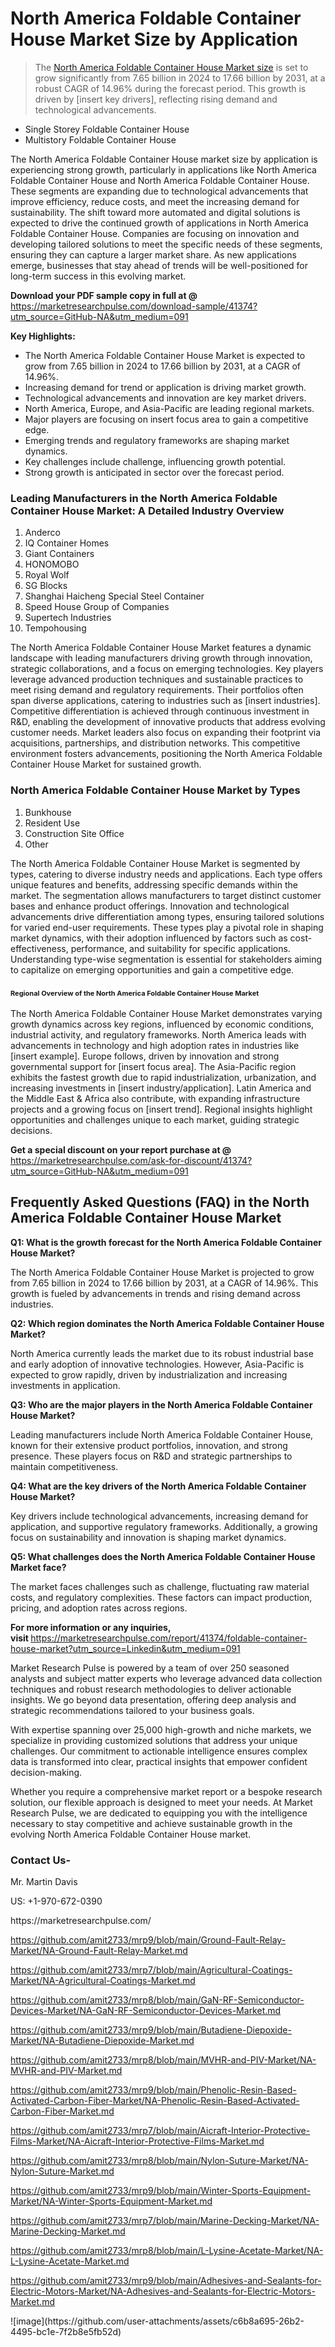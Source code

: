 <h1>North America Foldable Container House Market&nbsp;Size by Application</h1><blockquote><p>The <a href="https://marketresearchpulse.com/download-sample/41374?utm_source=GitHub-NA&amp;utm_medium=091">North America Foldable Container House Market size</a> is set to grow significantly from 7.65 billion in 2024 to 17.66 billion by 2031, at a robust CAGR of 14.96% during the forecast period. This growth is driven by [insert key drivers], reflecting rising demand and technological advancements.</p></blockquote><ul><li>Single Storey Foldable Container House<li> Multistory Foldable Container House</li></ul><p>The North America Foldable Container House market size by application is experiencing strong growth, particularly in applications like North America Foldable Container House and North America Foldable Container House. These segments are expanding due to technological advancements that improve efficiency, reduce costs, and meet the increasing demand for sustainability. The shift toward more automated and digital solutions is expected to drive the continued growth of applications in North America Foldable Container House. Companies are focusing on innovation and developing tailored solutions to meet the specific needs of these segments, ensuring they can capture a larger market share. As new applications emerge, businesses that stay ahead of trends will be well-positioned for long-term success in this evolving market.</p><p><strong>Download your PDF sample copy in full at @ </strong><a href="https://marketresearchpulse.com/download-sample/41374?utm_source=GitHub-NA&amp;utm_medium=091">https://marketresearchpulse.com/download-sample/41374?utm_source=GitHub-NA&amp;utm_medium=091</a></p><p><strong>Key Highlights: </strong></p><ul><li>The North America Foldable Container House Market is expected to grow from 7.65 billion in 2024 to 17.66 billion by 2031, at a CAGR of 14.96%.</li><li>Increasing demand for trend or application is driving market growth.</li><li>Technological advancements and innovation are key market drivers.</li><li>North America, Europe, and Asia-Pacific are leading regional markets.</li><li>Major players are focusing on insert focus area to gain a competitive edge.</li><li>Emerging trends and regulatory frameworks are shaping market dynamics.</li><li>Key challenges include challenge, influencing growth potential.</li><li>Strong growth is anticipated in sector over the forecast period.</li></ul><h3>Leading Manufacturers in the North America Foldable Container House Market: A Detailed Industry Overview</h3><ol><li>Anderco</li><li>IQ Container Homes</li><li>Giant Containers</li><li>HONOMOBO</li><li>Royal Wolf</li><li>SG Blocks</li><li>Shanghai Haicheng Special Steel Container</li><li>Speed House Group of Companies</li><li>Supertech Industries</li><li>Tempohousing</li></ol><div class="flex max-w-full flex-col flex-grow"><div class="min-h-8 text-message flex w-full flex-col items-end gap-2 whitespace-normal break-words [.text-message+&amp;]:mt-5" dir="auto" data-message-author-role="assistant" data-message-id="fd8432e4-4910-450d-b182-61b7bfb0a01f" data-message-model-slug="gpt-4o"><div class="flex w-full flex-col gap-1 empty:hidden first:pt-[3px]"><div class="markdown prose w-full break-words dark:prose-invert light"><p>The North America Foldable Container House Market features a dynamic landscape with leading manufacturers driving growth through innovation, strategic collaborations, and a focus on emerging technologies. Key players leverage advanced production techniques and sustainable practices to meet rising demand and regulatory requirements. Their portfolios often span diverse applications, catering to industries such as [insert industries]. Competitive differentiation is achieved through continuous investment in R&amp;D, enabling the development of innovative products that address evolving customer needs. Market leaders also focus on expanding their footprint via acquisitions, partnerships, and distribution networks. This competitive environment fosters advancements, positioning the North America Foldable Container House Market for sustained growth.</p></div></div></div></div><h3>North America Foldable Container House Market by Types</h3><ol><li>Bunkhouse<li> Resident Use<li> Construction Site Office<li> Other</li></ol><div class="flex max-w-full flex-col flex-grow"><div class="min-h-8 text-message flex w-full flex-col items-end gap-2 whitespace-normal break-words [.text-message+&amp;]:mt-5" dir="auto" data-message-author-role="assistant" data-message-id="084470be-0bb7-4664-bddf-5156b4f41249" data-message-model-slug="gpt-4o-mini"><div class="flex w-full flex-col gap-1 empty:hidden first:pt-[3px]"><div class="markdown prose w-full break-words dark:prose-invert light"><p>The North America Foldable Container House Market is segmented by types, catering to diverse industry needs and applications. Each type offers unique features and benefits, addressing specific demands within the market. The segmentation allows manufacturers to target distinct customer bases and enhance product offerings. Innovation and technological advancements drive differentiation among types, ensuring tailored solutions for varied end-user requirements. These types play a pivotal role in shaping market dynamics, with their adoption influenced by factors such as cost-effectiveness, performance, and suitability for specific applications. Understanding type-wise segmentation is essential for stakeholders aiming to capitalize on emerging opportunities and gain a competitive edge.</p></div></div></div></div><h3><span style="font-size: 11px;">Regional Overview of the North America Foldable Container House Market</span></h3><div class="flex max-w-full flex-col flex-grow"><div class="min-h-8 text-message flex w-full flex-col items-end gap-2 whitespace-normal break-words [.text-message+&amp;]:mt-5" dir="auto" data-message-author-role="assistant" data-message-id="e9038762-ce64-4e30-91c9-9bd413514231" data-message-model-slug="gpt-4o-mini"><div class="flex w-full flex-col gap-1 empty:hidden first:pt-[3px]"><div class="markdown prose w-full break-words dark:prose-invert light"><p>The North America Foldable Container House Market demonstrates varying growth dynamics across key regions, influenced by economic conditions, industrial activity, and regulatory frameworks. North America leads with advancements in technology and high adoption rates in industries like [insert example]. Europe follows, driven by innovation and strong governmental support for [insert focus area]. The Asia-Pacific region exhibits the fastest growth due to rapid industrialization, urbanization, and increasing investments in [insert industry/application]. Latin America and the Middle East &amp; Africa also contribute, with expanding infrastructure projects and a growing focus on [insert trend]. Regional insights highlight opportunities and challenges unique to each market, guiding strategic decisions.</p></div></div></div></div><p><strong>Get a special discount on your report purchase at @ </strong><a href="https://marketresearchpulse.com/ask-for-discount/41374?utm_source=GitHub-NA&amp;utm_medium=091">https://marketresearchpulse.com/ask-for-discount/41374?utm_source=GitHub-NA&amp;utm_medium=091</a></p><h2>Frequently Asked Questions (FAQ) in the North America Foldable Container House Market</h2><p><strong>Q1: What is the growth forecast for the North America Foldable Container House Market?</strong></p><p>The North America Foldable Container House Market is projected to grow from 7.65 billion in 2024 to 17.66 billion by 2031, at a CAGR of 14.96%. This growth is fueled by advancements in trends and rising demand across industries.</p><p><strong>Q2: Which region dominates the North America Foldable Container House Market?</strong></p><p>North America currently leads the market due to its robust industrial base and early adoption of innovative technologies. However, Asia-Pacific is expected to grow rapidly, driven by industrialization and increasing investments in application.</p><p><strong>Q3: Who are the major players in the North America Foldable Container House Market?</strong></p><p>Leading manufacturers include North America Foldable Container House, known for their extensive product portfolios, innovation, and strong presence. These players focus on R&amp;D and strategic partnerships to maintain competitiveness.</p><p><strong>Q4: What are the key drivers of the North America Foldable Container House Market?</strong></p><p>Key drivers include technological advancements, increasing demand for application, and supportive regulatory frameworks. Additionally, a growing focus on sustainability and innovation is shaping market dynamics.</p><p><strong>Q5: What challenges does the North America Foldable Container House Market face?</strong></p><p>The market faces challenges such as challenge, fluctuating raw material costs, and regulatory complexities. These factors can impact production, pricing, and adoption rates across regions.</p><p><strong>For more information or any inquiries, visit&nbsp;</strong><a href="https://marketresearchpulse.com/report/41374/foldable-container-house-market?utm_source=Linkedin&utm_medium=091">https://marketresearchpulse.com/report/41374/foldable-container-house-market?utm_source=Linkedin&utm_medium=091</a></p><p>Market Research Pulse is powered by a team of over 250 seasoned analysts and subject matter experts who leverage advanced data collection techniques and robust research methodologies to deliver actionable insights. We go beyond data presentation, offering deep analysis and strategic recommendations tailored to your business goals.</p><p>With expertise spanning over 25,000 high-growth and niche markets, we specialize in providing customized solutions that address your unique challenges. Our commitment to actionable intelligence ensures complex data is transformed into clear, practical insights that empower confident decision-making.</p><p>Whether you require a comprehensive market report or a bespoke research solution, our flexible approach is designed to meet your needs. At Market Research Pulse, we are dedicated to equipping you with the intelligence necessary to stay competitive and achieve sustainable growth in the evolving North America Foldable Container House market.</p><h3><strong>Contact Us-</strong></h3><p>Mr. Martin Davis</p><p>US: +1-970-672-0390</p><p>https://marketresearchpulse.com/</p><p><a href="https://github.com/amit2733/mrp9/blob/main/Ground-Fault-Relay-Market/NA-Ground-Fault-Relay-Market.md">https://github.com/amit2733/mrp9/blob/main/Ground-Fault-Relay-Market/NA-Ground-Fault-Relay-Market.md</a></p><p><a href="https://github.com/amit2733/mrp7/blob/main/Agricultural-Coatings-Market/NA-Agricultural-Coatings-Market.md">https://github.com/amit2733/mrp7/blob/main/Agricultural-Coatings-Market/NA-Agricultural-Coatings-Market.md</a></p><p><a href="https://github.com/amit2733/mrp8/blob/main/GaN-RF-Semiconductor-Devices-Market/NA-GaN-RF-Semiconductor-Devices-Market.md">https://github.com/amit2733/mrp8/blob/main/GaN-RF-Semiconductor-Devices-Market/NA-GaN-RF-Semiconductor-Devices-Market.md</a></p><p><a href="https://github.com/amit2733/mrp9/blob/main/Butadiene-Diepoxide-Market/NA-Butadiene-Diepoxide-Market.md">https://github.com/amit2733/mrp9/blob/main/Butadiene-Diepoxide-Market/NA-Butadiene-Diepoxide-Market.md</a></p><p><a href="https://github.com/amit2733/mrp8/blob/main/MVHR-and-PIV-Market/NA-MVHR-and-PIV-Market.md">https://github.com/amit2733/mrp8/blob/main/MVHR-and-PIV-Market/NA-MVHR-and-PIV-Market.md</a></p><p><a href="https://github.com/amit2733/mrp9/blob/main/Phenolic-Resin-Based-Activated-Carbon-Fiber-Market/NA-Phenolic-Resin-Based-Activated-Carbon-Fiber-Market.md">https://github.com/amit2733/mrp9/blob/main/Phenolic-Resin-Based-Activated-Carbon-Fiber-Market/NA-Phenolic-Resin-Based-Activated-Carbon-Fiber-Market.md</a></p><p><a href="https://github.com/amit2733/mrp7/blob/main/Aicraft-Interior-Protective-Films-Market/NA-Aicraft-Interior-Protective-Films-Market.md">https://github.com/amit2733/mrp7/blob/main/Aicraft-Interior-Protective-Films-Market/NA-Aicraft-Interior-Protective-Films-Market.md</a></p><p><a href="https://github.com/amit2733/mrp8/blob/main/Nylon-Suture-Market/NA-Nylon-Suture-Market.md">https://github.com/amit2733/mrp8/blob/main/Nylon-Suture-Market/NA-Nylon-Suture-Market.md</a></p><p><a href="https://github.com/amit2733/mrp9/blob/main/Winter-Sports-Equipment-Market/NA-Winter-Sports-Equipment-Market.md">https://github.com/amit2733/mrp9/blob/main/Winter-Sports-Equipment-Market/NA-Winter-Sports-Equipment-Market.md</a></p><p><a href="https://github.com/amit2733/mrp7/blob/main/Marine-Decking-Market/NA-Marine-Decking-Market.md">https://github.com/amit2733/mrp7/blob/main/Marine-Decking-Market/NA-Marine-Decking-Market.md</a></p><p><a href="https://github.com/amit2733/mrp8/blob/main/L-Lysine-Acetate-Market/NA-L-Lysine-Acetate-Market.md">https://github.com/amit2733/mrp8/blob/main/L-Lysine-Acetate-Market/NA-L-Lysine-Acetate-Market.md</a></p><p><a href="https://github.com/amit2733/mrp9/blob/main/Adhesives-and-Sealants-for-Electric-Motors-Market/NA-Adhesives-and-Sealants-for-Electric-Motors-Market.md">https://github.com/amit2733/mrp9/blob/main/Adhesives-and-Sealants-for-Electric-Motors-Market/NA-Adhesives-and-Sealants-for-Electric-Motors-Market.md</a></p>
![image](https://github.com/user-attachments/assets/c6b8a695-26b2-4495-bc1e-7f2b8e5fb52d)
